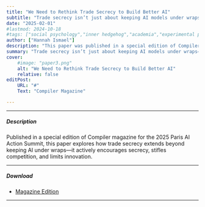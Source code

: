 ```yaml
---
title: "We Need to Rethink Trade Secrecy to Build Better AI" 
subtitle: "Trade secrecy isn’t just about keeping AI models under wraps—it actively encourages secrecy, stifles competition, and limits innovation." 
date: "2025-02-01"
#lastmod: 2024-10-18
#tags: ["social psychology","inner hedgehog","academia","experimental psychology","invasive thoughts"]
author: ["Hannah Ismael"]
description: "This paper was published in a special edition of Compiler magazine for the 2025 Paris AI Action Summit." 
summary: "Trade secrecy isn’t just about keeping AI models under wraps—it actively encourages secrecy, stifles competition, and limits innovation." 
cover:
    #image: "paper3.png"
    alt: "We Need to Rethink Trade Secrecy to Build Better AI"
    relative: false
editPost:
    URL: "#"
    Text: "Compiler Magazine"

---
```


---

##### Description

Published in a special edition of Compiler magazine for the 2025 Paris AI Action Summit, this paper explores how trade secrecy extends beyond keeping AI under wraps—it actively encourages secrecy, stifles competition, and limits innovation.

---

##### Download

+ [Magazine Edition](paper3.pdf#page=6)

---
